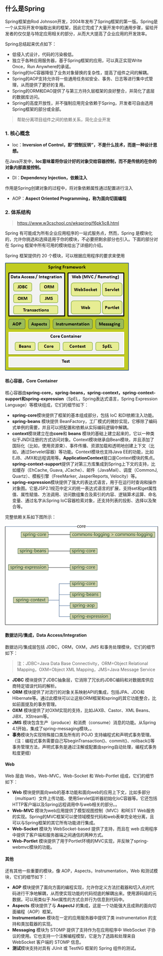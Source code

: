 ## 什么是Spring

Spring框架由Rod Johnson开发，2004年发布了Spring框架的第一版。Spring是一个从实际开发中抽取出来的框架，因此它完成了大量开发中的通用步骤，留给开发者的仅仅是与特定应用相关的部分，从而大大提高了企业应用的开发效率。

Spring总结起来优点如下：

- 低侵入式设计，代码的污染极低。
- 独立于各种应用服务器，基于Spring框架的应用，可以真正实现Write Once，Run Anywhere的承诺。
- Spring的IoC容器降低了业务对象替换的复杂性，提高了组件之间的解耦。
- Spring的AOP支持允许将一些通用任务如安全、事务、日志等进行集中式管理，从而提供了更好的复用。
- Spring的ORM和DAO提供了与第三方持久层框架的良好整合，并简化了底层的数据库访问。
- Spring的高度开放性，并不强制应用完全依赖于Spring，开发者可自由选用Spring框架的部分或全部。

> 帮助分离项目组件之间的依赖关系，简化企业开发

### 1. 核心概念

- loc：**Inversion of Control，即“控制反转”，不是什么技术，而是一种设计思想。**

在Java开发中，**Ioc意味着将你设计好的对象交给容器控制，而不是传统的在你的对象内部直接控制。**

- DI：**Dependency Injection，依赖注入**

作用是Spring创建对象的过程中，将对象依赖属性通过配置进行注入

- AOP：**Aspect Oriented Programming，称为面向切面编程**

### 2. 体系结构

> https://www.w3cschool.cn/wkspring/f6pk1ic8.html

Spring 有可能成为所有企业应用程序的一站式服务点，然而，Spring 是模块化的，允许你挑选和选择适用于你的模块，不必要把剩余部分也引入。下面的部分对在 Spring 框架中所有可用的模块给出了详细的介绍。

Spring 框架提供约 20 个模块，可以根据应用程序的要求来使用

![](img/Spring框架组成.png)

#### 核心容器，Core Container

核心容器由**spring-core，spring-beans，spring-context，spring-context-support和spring-expression**（SpEL，Spring表达式语言，Spring Expression Language）等模块组成，它们的细节如下：

- **spring-core**模块提供了框架的基本组成部分，包括 IoC 和DI依赖注入功能。
- **spring-beans** 模块提供 BeanFactory，工厂模式的微妙实现，它移除了编码式单例的需要，并且可以把配置和依赖从实际编码逻辑中解耦。
- **context**模块建立在由**core**和 **beans** 模块的基础上建立起来的，它以一种类似于JNDI注册的方式访问对象。Context模块继承自Bean模块，并且添加了国际化（比如，使用资源束）、事件传播、资源加载和透明地创建上下文（比如，通过Servelet容器）等功能。Context模块也支持Java EE的功能，比如EJB、JMX和远程调用等。**ApplicationContext**接口是Context模块的焦点。**spring-context-support**提供了对第三方库集成到Spring上下文的支持，比如缓存（EhCache, Guava, JCache）、邮件（JavaMail）、调度（CommonJ, Quartz）、模板引擎（FreeMarker, JasperReports, Velocity）等。
- **spring-expression**模块提供了强大的表达式语言，用于在运行时查询和操作对象图。它是JSP2.1规范中定义的统一表达式语言的扩展，支持set和get属性值、属性赋值、方法调用、访问数组集合及索引的内容、逻辑算术运算、命名变量、通过名字从Spring IoC容器检索对象，还支持列表的投影、选择以及聚合等。

完整依赖关系如下图所示：

![](img/核心容器完整依赖.png)

#### 数据访问/集成，Data Access/Integration

数据访问/集成层包括 JDBC，ORM，OXM，JMS 和事务处理模块，它们的细节如下：

> 注：JDBC=Java Data Base Connectivity，ORM=Object Relational Mapping，OXM=Object XML Mapping，JMS=Java Message Service

- **JDBC** 模块提供了JDBC抽象层，它消除了冗长的JDBC编码和对数据库供应商特定错误代码的解析。
- **ORM** 模块提供了对流行的对象关系映射API的集成，包括JPA、JDO和Hibernate等。通过此模块可以让这些ORM框架和spring的其它功能整合，比如前面提及的事务管理。
- **OXM** 模块提供了对OXM实现的支持，比如JAXB、Castor、XML Beans、JiBX、XStream等。
- **JMS** 模块包含生产（produce）和消费（consume）消息的功能。从Spring 4.1开始，集成了spring-messaging模块。。
- **事务**模块为实现特殊接口类及所有的 POJO 支持编程式和声明式事务管理。（注：编程式事务需要自己写beginTransaction()、commit()、rollback()等事务管理方法，声明式事务是通过注解或配置由spring自动处理，编程式事务粒度更细）

#### Web

Web 层由 Web，Web-MVC，Web-Socket 和 Web-Portlet 组成，它们的细节如下：

- **Web** 模块提供面向web的基本功能和面向web的应用上下文，比如多部分（multipart）文件上传功能、使用Servlet监听器初始化IoC容器等。它还包括HTTP客户端以及Spring远程调用中与web相关的部分。。
- **Web-MVC** 模块为web应用提供了模型视图控制（MVC）和REST Web服务的实现。Spring的MVC框架可以使领域模型代码和web表单完全地分离，且可以与Spring框架的其它所有功能进行集成。
- **Web-Socket** 模块为 WebSocket-based 提供了支持，而且在 web 应用程序中提供了客户端和服务器端之间通信的两种方式。
- **Web-Portlet** 模块提供了用于Portlet环境的MVC实现，并反映了spring-webmvc模块的功能。

#### 其他

还有其他一些重要的模块，像 AOP，Aspects，Instrumentation，Web 和测试模块，它们的细节如下：

- **AOP** 模块提供了面向方面的编程实现，允许你定义方法拦截器和切入点对代码进行干净地解耦，从而使实现功能的代码彻底的解耦出来。使用源码级的元数据，可以用类似于.Net属性的方式合并行为信息到代码中。
- **Aspects** 模块提供了与 **AspectJ** 的集成，这是一个功能强大且成熟的面向切面编程（AOP）框架。
- **Instrumentation** 模块在一定的应用服务器中提供了类 instrumentation 的支持和类加载器的实现。
- **Messaging** 模块为 STOMP 提供了支持作为在应用程序中 WebSocket 子协议的使用。它也支持一个注解编程模型，它是为了选路和处理来自 WebSocket 客户端的 STOMP 信息。
- **测试**模块支持对具有 JUnit 或 TestNG 框架的 Spring 组件的测试。